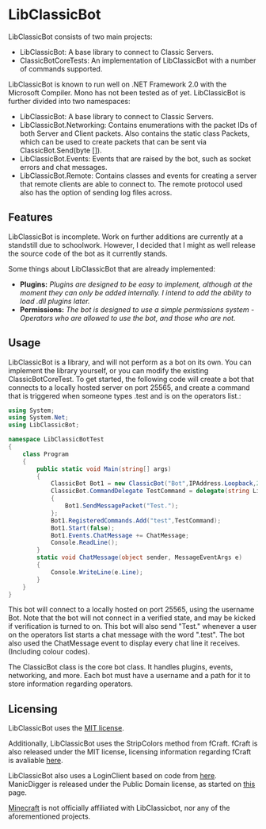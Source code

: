 # LibClassicBot

LibClassicBot consists of two main projects:

* LibClassicBot: A base library to connect to Classic Servers.
* ClassicBotCoreTests: An implementation of LibClassicBot with a number of commands supported.

LibClassicBot is known to run well on .NET Framework 2.0 with the Microsoft Compiler. Mono has not been tested as of yet.
LibClassicBot is further divided into two namespaces:
* LibClassicBot: A base library to connect to Classic Servers.
* LibClassicBot.Networking: Contains enumerations with the packet IDs of both Server and Client packets.
Also contains the static class Packets, which can be used to create packets that can be sent via ClassicBot.Send(byte []).
* LibClassicBot.Events: Events that are raised by the bot, such as socket errors and chat messages.
* LibClassicBot.Remote: Contains classes and events for creating a server that remote clients are able to connect to.
The remote protocol used also has the option of sending log files across.

## Features

LibClassicBot is incomplete. Work on further additions are currently at a standstill due to
schoolwork. However, I decided that I might as well release the source code of the bot 
as it currently stands.

Some things about LibClassicBot that are already implemented:

* **Plugins:** *Plugins are designed to be easy to implement, although at the moment they can only
be added internally. I intend to add the ability to load .dll plugins later.*
* **Permissions:** *The bot is designed to use a simple permissions system - Operators who are allowed
to use the bot, and those who are not.*

## Usage

LibClassicBot is a library, and will not perform as a bot on its own. You can implement the library yourself, or you can
modify the existing ClassicBotCoreTest. To get started, the following code will create a bot that connects to a locally hosted
server on port 25565, and create a command that is triggered when someone types .test and is on the operators list.:

```csharp
using System;
using System.Net;
using LibClassicBot;

namespace LibClassicBotTest
{
	class Program
	{
		public static void Main(string[] args)
		{
			ClassicBot Bot1 = new ClassicBot("Bot",IPAddress.Loopback,25565,"operators.txt");	
			ClassicBot.CommandDelegate TestCommand = delegate(string Line)
			{
				Bot1.SendMessagePacket("Test.");
			};
			Bot1.RegisteredCommands.Add("test",TestCommand);
			Bot1.Start(false);
			Bot1.Events.ChatMessage += ChatMessage;
			Console.ReadLine();
		}
		static void ChatMessage(object sender, MessageEventArgs e)
		{
			Console.WriteLine(e.Line);
		}		
	}
}
```


This bot will connect to a locally hosted on port 25565, using the username Bot. Note that the bot will not connect in a verified state,
and may be kicked if verification is turned to on. This bot will also send "Test." whenever a user on the operators list starts
a chat message with the word ".test". The bot also used the ChatMessage event to display every chat line it receives. (Including
colour codes).

The ClassicBot class is the core bot class. It handles plugins, events, networking, and more. 
Each bot must have a username and a path for it to store information regarding operators.


## Licensing

LibClassicBot uses the [MIT license](http://www.opensource.org/licenses/mit-license.php/).

Additionally, LibClassicBot uses the StripColors method from fCraft. fCraft is also released under the MIT license, licensing information
regarding fCraft is avaliable [here](http://www.fcraft.net/wiki/Licensing).

LibClassicBot also uses a LoginClient based on code from [here](http://manicdigger.git.sourceforge.net/git/gitweb.cgi?p=manicdigger/manicdigger;a=commitdiff_plain;h=f6ad911). ManicDigger is released under the Public Domain license, as started on [this](http://manicdigger.sourceforge.net/wiki/index.php/Credits) page.

[Minecraft](http://minecraft.net) is not officially affiliated with LibClassicbot, nor any of the aforementioned projects.